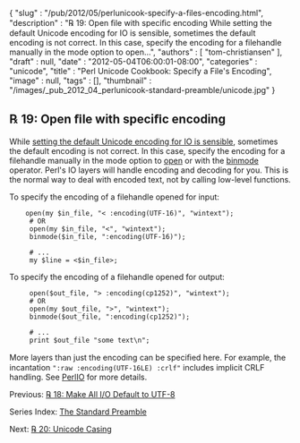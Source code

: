 {
   "slug" : "/pub/2012/05/perlunicook-specify-a-files-encoding.html",
   "description" : "℞ 19: Open ﬁle with speciﬁc encoding While setting the default Unicode encoding for IO is sensible, sometimes the default encoding is not correct. In this case, specify the encoding for a filehandle manually in the mode option to open...",
   "authors" : [
      "tom-christiansen"
   ],
   "draft" : null,
   "date" : "2012-05-04T06:00:01-08:00",
   "categories" : "unicode",
   "title" : "Perl Unicode Cookbook: Specify a File's Encoding",
   "image" : null,
   "tags" : [],
   "thumbnail" : "/images/_pub_2012_04_perlunicook-standard-preamble/unicode.jpg"
}



℞ 19: Open ﬁle with speciﬁc encoding
------------------------------------

While [setting the default Unicode encoding for IO is sensible](/pub/2012/05/perlunicook-make-file-io-default-to-utf-8.html), sometimes the default encoding is not correct. In this case, specify the encoding for a filehandle manually in the mode option to [open](http://perldoc.perl.org/functions/open.html) or with the [binmode](http://perldoc.perl.org/functions/binmode.html) operator. Perl's IO layers will handle encoding and decoding for you. This is the normal way to deal with encoded text, not by calling low-level functions.

To specify the encoding of a filehandle opened for input:

        open(my $in_file, "< :encoding(UTF-16)", "wintext");
         # OR
         open(my $in_file, "<", "wintext");
         binmode($in_file, ":encoding(UTF-16)");

         # ...
         my $line = <$in_file>;

To specify the encoding of a filehandle opened for output:

         open($out_file, "> :encoding(cp1252)", "wintext");
         # OR
         open(my $out_file, ">", "wintext");
         binmode($out_file, ":encoding(cp1252)");

         # ...
         print $out_file "some text\n";

More layers than just the encoding can be speciﬁed here. For example, the incantation `":raw :encoding(UTF-16LE) :crlf"` includes implicit CRLF handling. See [PerlIO](http://perldoc.perl.org/PerlIO.html) for more details.

Previous: [℞ 18: Make All I/O Default to UTF-8](/pub/2012/05/perlunicook-make-all-io-default-to-utf-8.html)

Series Index: [The Standard Preamble](/pub/2012/04/perlunicook-standard-preamble.html)

Next: [℞ 20: Unicode Casing](/pub/2012/05/perl-unicook-unicode-casing.html)
